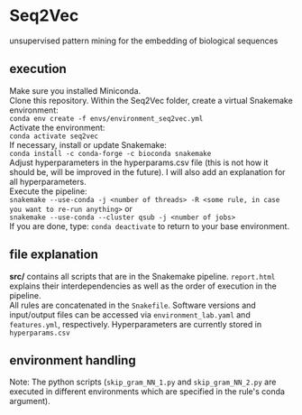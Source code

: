 # Seq2Vec
unsupervised pattern mining for the embedding of biological sequences

## execution ##
Make sure you installed Miniconda.  
Clone this repository. Within the Seq2Vec folder, create a virtual Snakemake environment:  
`conda env create -f envs/environment_seq2vec.yml`  
Activate the environment:  
`conda activate seq2vec`  
If necessary, install or update Snakemake:  
`conda install -c conda-forge -c bioconda snakemake`  
Adjust hyperparameters in the hyperparams.csv file (this is not how it should be, will be improved in the future). I will also add an explanation for all hyperparameters.  
Execute the pipeline:  
`snakemake --use-conda -j <number of threads> -R <some rule, in case you want to re-run anything>` or  
`snakemake --use-conda --cluster qsub -j <number of jobs>`  
If you are done, type: `conda deactivate` to return to your base environment.

## file explanation ##
**src/** contains all scripts that are in the Snakemake pipeline. `report.html` explains their interdependencies as well as the order of execution in the pipeline.  
All rules are concatenated in the `Snakefile`. Software versions and input/output files can be accessed via `environment_lab.yaml` and `features.yml`, respectively. 
Hyperparameters are currently stored in `hyperparams.csv`

## environment handling ###
Note: The python scripts (`skip_gram_NN_1.py` and `skip_gram_NN_2.py` are executed in different environments which are specified in the rule's conda argument).
